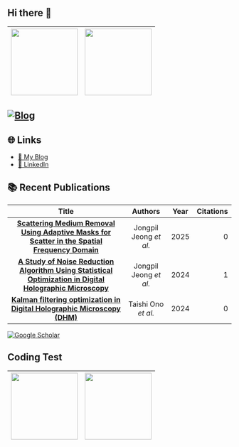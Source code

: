 ## Hi there 👋







| <img src="https://github-readme-stats.vercel.app/api/top-langs/?username=Jongpil0911&layout=compact&theme=radical" height=150 > | <img src="https://github-readme-stats.vercel.app/api?username=Jongpil0911&show_icons=true&theme=radical" height=150 > |
|:---:|:---:|




[![Blog](https://img.shields.io/badge/Blog-Visit%20My%20Blog-blue?style=for-the-badge&logo=google-chrome)](https://your-blog-url.com)
---
## 🌐 Links
- [📖 My Blog](https://your-blog-url.com)
- [💼 LinkedIn](https://www.linkedin.com/in/your-id)


## 📚 Recent Publications
<!-- SCHOLAR:START -->
| Title | Authors | Year | Citations |
|:---:|:---:|:---:|---:|
| [**Scattering Medium Removal Using Adaptive Masks for Scatter in the Spatial Frequency Domain**](https://ieeexplore.ieee.org/abstract/document/10973090/) | Jongpil Jeong *et al.* | 2025 | 0 |
| [**A Study of Noise Reduction Algorithm Using Statistical Optimization in Digital Holographic Microscopy**](https://ieeexplore.ieee.org/abstract/document/10613728/) | Jongpil Jeong *et al.* | 2024 | 1 |
| [**Kalman filtering optimization in Digital Holographic Microscopy (DHM)**](https://ieeexplore.ieee.org/abstract/document/10773243/) | Taishi Ono *et al.* | 2024 | 0 |
<!-- SCHOLAR:END -->










[![Google Scholar](https://img.shields.io/badge/Google%20Scholar-Profile-blue?logo=googlescholar&style=for-the-badge)](https://scholar.google.com/citations?user=O-3pYeQAAAAJ)

## Coding Test
| <img src="https://leetcard.jacoblin.cool/YOUR_ID?theme=dark&ext=heatmap&animation=true" height=150 > | <img src="http://mazassumnida.wtf/api/v2/generate_badge?boj=jongpil0911@naver.com" height=150 > |
|:---:|:---:|



<!--


**Jongpil0911/Jongpil0911** is a ✨ _special_ ✨ repository because its `README.md` (this file) appears on your GitHub profile.

Here are some ideas to get you started:

- 🔭 I’m currently working on ...
- 🌱 I’m currently learning ...
- 👯 I’m looking to collaborate on ...
- 🤔 I’m looking for help with ...
- 💬 Ask me about ...
- 📫 How to reach me: ...
- 😄 Pronouns: ...
- ⚡ Fun fact: ...
-->
